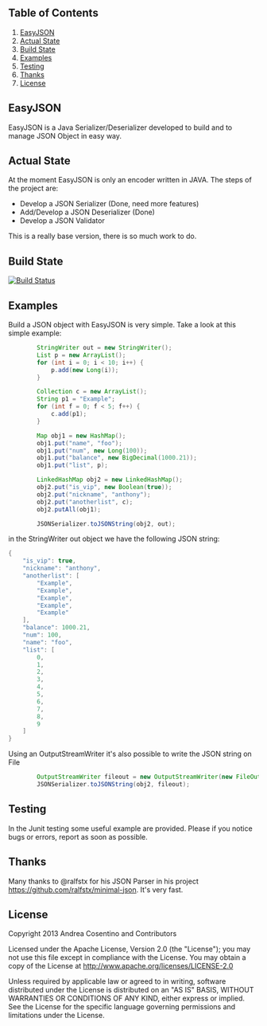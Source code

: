 ## <a name='TOC'>Table of Contents</a>

  1. [EasyJSON](#EasyJSON)
  1. [Actual State](#State)
  1. [Build State](#BuildState)
  1. [Examples](#Examples)
  1. [Testing](#Testing)
  1. [Thanks](#Thanks)
  1. [License](#License)

## <a name='EasyJSON'>EasyJSON</a>

EasyJSON is a Java Serializer/Deserializer developed to build and to manage JSON Object in easy way.

## <a name='State'>Actual State</a>

At the moment EasyJSON is only an encoder written in JAVA. The steps of the project are:

- Develop a JSON Serializer (Done, need more features)
- Add/Develop a JSON Deserializer (Done)
- Develop a JSON Validator

This is a really base version, there is so much work to do.

## <a name='BuildState'>Build State</a>

[![Build Status](https://travis-ci.org/ancosen/EasyJSON.png?branch=dev)](https://travis-ci.org/ancosen/EasyJSON)

## <a name='Examples'>Examples</a>

Build a JSON object with EasyJSON is very simple. Take a look at this simple example:

```java
		StringWriter out = new StringWriter();
		List p = new ArrayList();
		for (int i = 0; i < 10; i++) {
			p.add(new Long(i));
		}

		Collection c = new ArrayList();
		String p1 = "Example";
		for (int f = 0; f < 5; f++) {
			c.add(p1);
		}

		Map obj1 = new HashMap();
		obj1.put("name", "foo");
		obj1.put("num", new Long(100));
		obj1.put("balance", new BigDecimal(1000.21));
		obj1.put("list", p);

		LinkedHashMap obj2 = new LinkedHashMap();
		obj2.put("is_vip", new Boolean(true));
		obj2.put("nickname", "anthony");
		obj2.put("anotherlist", c);
		obj2.putAll(obj1);

		JSONSerializer.toJSONString(obj2, out);
```

in the StringWriter out object we have the following JSON string:

```java
{
    "is_vip": true,
    "nickname": "anthony",
    "anotherlist": [
        "Example",
        "Example",
        "Example",
        "Example",
        "Example"
    ],
    "balance": 1000.21,
    "num": 100,
    "name": "foo",
    "list": [
        0,
        1,
        2,
        3,
        4,
        5,
        6,
        7,
        8,
        9
    ]
}
```

Using an OutputStreamWriter it's also possible to write the JSON string on File

```java
		OutputStreamWriter fileout = new OutputStreamWriter(new FileOutputStream("./target/testFile7.json"),"UTF-8");
		JSONSerializer.toJSONString(obj2, fileout);
```

## <a name='Testing'>Testing</a>

In the Junit testing some useful example are provided. Please if you notice bugs or errors, report as soon as possible.

## <a name='Thanks'>Thanks</a>

Many thanks to @ralfstx for his JSON Parser in his project https://github.com/ralfstx/minimal-json. It's very fast.

## <a name='License'>License</a>

Copyright 2013 Andrea Cosentino and Contributors

Licensed under the Apache License, Version 2.0 (the "License");
you may not use this file except in compliance with the License.
You may obtain a copy of the License at http://www.apache.org/licenses/LICENSE-2.0

Unless required by applicable law or agreed to in writing, software
distributed under the License is distributed on an "AS IS" BASIS,
WITHOUT WARRANTIES OR CONDITIONS OF ANY KIND, either express or implied.
See the License for the specific language governing permissions and
limitations under the License.

